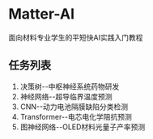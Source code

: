 # Matter-AI

面向材料专业学生的平短快AI实践入门教程

## 任务列表

1. 决策树--中枢神经系统药物研发
2. 神经网络--超导临界温度预测
3. CNN--动力电池隔膜缺陷分类检测
4. Transformer--电芯电化学阻抗预测
5. 图神经网络--OLED材料光量子产率预测
